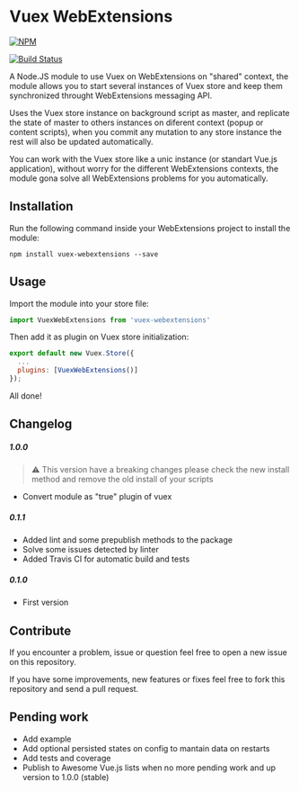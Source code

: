 # Vuex WebExtensions
[![NPM](https://nodei.co/npm/vuex-webextensions.png)](https://npmjs.org/package/vuex-webextensions)

[![Build Status](https://travis-ci.org/MitsuhaKitsune/vuex-webextensions.svg?branch=master)](https://travis-ci.org/MitsuhaKitsune/vuex-webextensions)

A Node.JS module to use Vuex on WebExtensions on "shared" context, the module allows you to start several instances of Vuex store and keep them synchronized throught WebExtensions messaging API.

Uses the Vuex store instance on background script as master, and replicate the state of master to others instances on diferent context (popup or content scripts), when you commit any mutation to any store instance the rest will also be updated automatically.

You can work with the Vuex store like a unic instance (or standart Vue.js application), without worry for the different WebExtensions contexts, the module gona solve all WebExtensions problems for you automatically.

## Installation
Run the following command inside your WebExtensions project to install the module:

``npm install vuex-webextensions --save``

## Usage

Import the module into your store file:

```javascript
import VuexWebExtensions from 'vuex-webextensions'
```

Then add it as plugin on Vuex store initialization:

```javascript
export default new Vuex.Store({
  ...
  plugins: [VuexWebExtensions()]
});
```
All done!

## Changelog

##### 1.0.0

> ⚠  This version have a breaking changes please check the new install method and remove the old install of your scripts

* Convert module as "true" plugin of vuex

##### 0.1.1
* Added lint and some prepublish methods to the package
* Solve some issues detected by linter
* Added Travis CI for automatic build and tests

##### 0.1.0
* First version

## Contribute

If you encounter a problem, issue or question feel free to open a new issue on this repository.

If you have some improvements, new features or fixes feel free to fork this repository and send a pull request.

## Pending work

* Add example
* Add optional persisted states on config to mantain data on restarts
* Add tests and coverage
* Publish to Awesome Vue.js lists when no more pending work and up version to 1.0.0 (stable)
